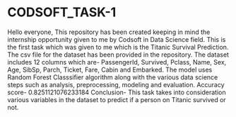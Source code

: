 # CODSOFT_TASK-1
Hello everyone,
This repository has been created keeping in mind the internship opportunity given to me by Codsoft in Data Science field. This is the first task which was given to me which is the Titanic Survival Prediction. The csv file for the dataset has been provided in the repository. 
The dataset includes 12 columns which are- PassengerId, Survived, Pclass, Name, Sex, Age, SibSp, Parch, Ticket, Fare, Cabin and Embarked.
The model uses Random Forest Classsifier algorithm along with the various data science steps such as analysis, preprocessing, modeling and evaluation.
Accuracy score- 0.8251121076233184
Conclusion- This task takes into consideration various variables in the dataset to predict if a person on Titanic survived or not.
